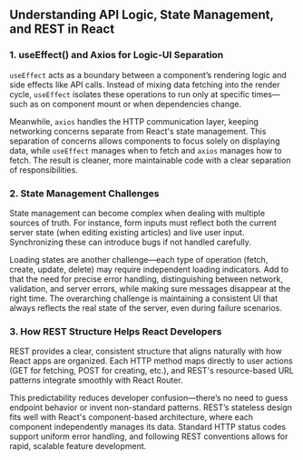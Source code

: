 ## Understanding API Logic, State Management, and REST in React

### 1. useEffect() and Axios for Logic-UI Separation

`useEffect` acts as a boundary between a component’s rendering logic and side effects like API calls. Instead of mixing data fetching into the render cycle, `useEffect` isolates these operations to run only at specific times—such as on component mount or when dependencies change.

Meanwhile, `axios` handles the HTTP communication layer, keeping networking concerns separate from React's state management. This separation of concerns allows components to focus solely on displaying data, while `useEffect` manages when to fetch and `axios` manages how to fetch. The result is cleaner, more maintainable code with a clear separation of responsibilities.

### 2. State Management Challenges

State management can become complex when dealing with multiple sources of truth. For instance, form inputs must reflect both the current server state (when editing existing articles) and live user input. Synchronizing these can introduce bugs if not handled carefully.

Loading states are another challenge—each type of operation (fetch, create, update, delete) may require independent loading indicators. Add to that the need for precise error handling, distinguishing between network, validation, and server errors, while making sure messages disappear at the right time. The overarching challenge is maintaining a consistent UI that always reflects the real state of the server, even during failure scenarios.

### 3. How REST Structure Helps React Developers

REST provides a clear, consistent structure that aligns naturally with how React apps are organized. Each HTTP method maps directly to user actions (GET for fetching, POST for creating, etc.), and REST's resource-based URL patterns integrate smoothly with React Router.

This predictability reduces developer confusion—there’s no need to guess endpoint behavior or invent non-standard patterns. REST’s stateless design fits well with React's component-based architecture, where each component independently manages its data. Standard HTTP status codes support uniform error handling, and following REST conventions allows for rapid, scalable feature development.
